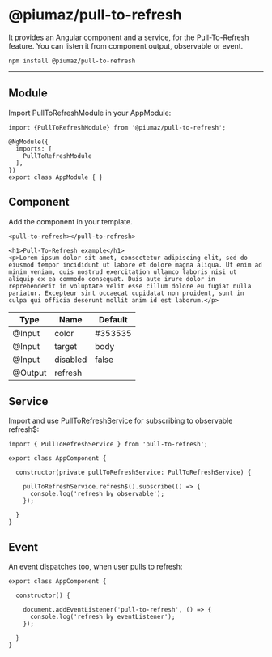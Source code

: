 # @piumaz/pull-to-refresh

It provides an Angular component and a service, for the Pull-To-Refresh feature.
You can listen it from component output, observable or event.

`npm install @piumaz/pull-to-refresh`
____
## Module

Import PullToRefreshModule in your AppModule:
```
import {PullToRefreshModule} from '@piumaz/pull-to-refresh';

@NgModule({
  imports: [
    PullToRefreshModule
  ],
})
export class AppModule { }
```

## Component

Add the component in your template.
```
<pull-to-refresh></pull-to-refresh>

<h1>Pull-To-Refresh example</h1>
<p>Lorem ipsum dolor sit amet, consectetur adipiscing elit, sed do eiusmod tempor incididunt ut labore et dolore magna aliqua. Ut enim ad minim veniam, quis nostrud exercitation ullamco laboris nisi ut aliquip ex ea commodo consequat. Duis aute irure dolor in reprehenderit in voluptate velit esse cillum dolore eu fugiat nulla pariatur. Excepteur sint occaecat cupidatat non proident, sunt in culpa qui officia deserunt mollit anim id est laborum.</p>
```

Type | Name | Default
--- | --- | ---
@Input | color | #353535
@Input | target | body
@Input | disabled | false
@Output | refresh |

## Service

Import and use PullToRefreshService for subscribing to observable refresh$:
```
import { PullToRefreshService } from 'pull-to-refresh';
```

```
export class AppComponent {

  constructor(private pullToRefreshService: PullToRefreshService) {

    pullToRefreshService.refresh$().subscribe(() => {
      console.log('refresh by observable');
    });

  }
}
```
## Event

An event dispatches too, when user pulls to refresh:

```
export class AppComponent {

  constructor() {

    document.addEventListener('pull-to-refresh', () => {
      console.log('refresh by eventListener');
    });

  }
}
```

